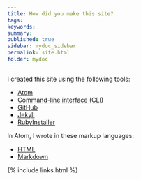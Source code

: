 ```yaml
---
title: How did you make this site?
tags:
keywords:
summary:
published: true
sidebar: mydoc_sidebar
permalink: site.html
folder: mydoc
---
```


I created this site using the following tools:
* [Atom](https://atom.io/)
* [Command-line interface (CLI)](https://en.wikipedia.org/wiki/Command-line_interface)
* [GitHub](https://github.com/features)
* [Jekyll](https://jekyllrb.com/)
* [RubyInstaller](https://rubyinstaller.org/about/)

In Atom, I wrote in these markup languages:
* [HTML](https://html.com/)
* [Markdown](https://www.markdownguide.org/)

{% include links.html %}
